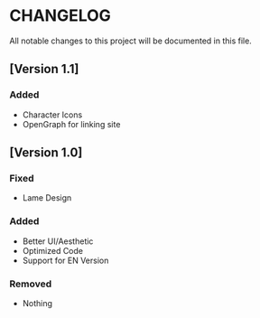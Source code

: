# CHANGELOG
All notable changes to this project will be documented in this file.

## [Version 1.1]
### Added
- Character Icons
- OpenGraph for linking site    

## [Version 1.0]
### Fixed
- Lame Design

### Added
- Better UI/Aesthetic
- Optimized Code
- Support for EN Version

### Removed
- Nothing

